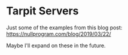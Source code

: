 Tarpit Servers
=============
Just some of the examples from this blog post: https://nullprogram.com/blog/2019/03/22/

Maybe I'll expand on these in the future.

